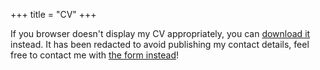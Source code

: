 +++
title = "CV"
+++

If you browser doesn't display my CV appropriately, you can [download it](../cv-simon-guillot.pdf) instead. It has been redacted to avoid publishing my contact details, feel free to contact me with [the form instead](@/contact.md)!

<object data="../cv-simon-guillot.pdf" type="application/pdf" style="min-height:100vh;width:100%"></object>
